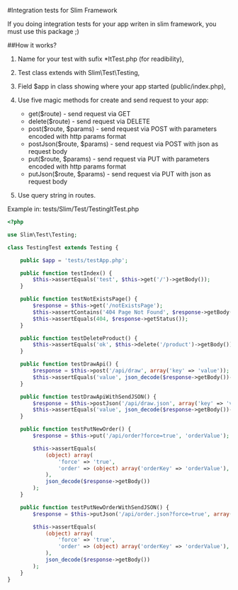 #Integration tests for Slim Framework

If you doing integration tests for your app writen in slim framework, you must use this package ;)

##How it works?

1. Name for your test with sufix *ItTest.php (for readibility),
2. Test class extends with Slim\Test\Testing,
3. Field $app in class showing where your app started (public/index.php),
4. Use five magic methods for create and send request to your app:

    * get($route) - send request via GET
    * delete($route) - send request via DELETE
    * post($route, $params) - send request via POST with parameters encoded with http params format
    * postJson($route, $params) - send request via POST with json as request body
    * put($route, $params) - send request via PUT with parameters encoded with http params format
    * putJson($route, $params) - send request via PUT with json as request body

5. Use query string in routes.

Example in: tests/Slim/Test/TestingItTest.php

```php
<?php

use Slim\Test\Testing;

class TestingTest extends Testing {

    public $app = 'tests/testApp.php';

    public function testIndex() {
        $this->assertEquals('test', $this->get('/')->getBody());
    }

    public function testNotExistsPage() {
        $response = $this->get('/notExistsPage');
        $this->assertContains('404 Page Not Found', $response->getBody());
        $this->assertEquals(404, $response->getStatus());
    }

    public function testDeleteProduct() {
        $this->assertEquals('ok', $this->delete('/product')->getBody());
    }

    public function testDrawApi() {
        $response = $this->post('/api/draw', array('key' => 'value'));
        $this->assertEquals('value', json_decode($response->getBody())->code);
    }

    public function testDrawApiWithSendJSON() {
        $response = $this->postJson('/api/draw.json', array('key' => 'value'));
        $this->assertEquals('value', json_decode($response->getBody())->code);
    }

    public function testPutNewOrder() {
        $response = $this->put('/api/order?force=true', 'orderValue');

        $this->assertEquals(
            (object) array(
                'force' => 'true',
                'order' => (object) array('orderKey' => 'orderValue'),
            ),
            json_decode($response->getBody())
        );
    }

    public function testPutNewOrderWithSendJSON() {
        $response = $this->putJson('/api/order.json?force=true', array('orderKey' => 'orderValue'));

        $this->assertEquals(
            (object) array(
                'force' => 'true',
                'order' => (object) array('orderKey' => 'orderValue'),
            ),
            json_decode($response->getBody())
        );
    }
}
```
